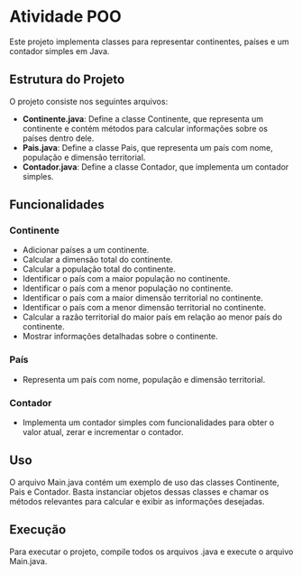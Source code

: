 # Atividade POO

Este projeto implementa classes para representar continentes, países e um contador simples em Java.

## Estrutura do Projeto

O projeto consiste nos seguintes arquivos:

- **Continente.java**: Define a classe Continente, que representa um continente e contém métodos para calcular informações sobre os países dentro dele.
- **Pais.java**: Define a classe Pais, que representa um país com nome, população e dimensão territorial.
- **Contador.java**: Define a classe Contador, que implementa um contador simples.

## Funcionalidades

### Continente

- Adicionar países a um continente.
- Calcular a dimensão total do continente.
- Calcular a população total do continente.
- Identificar o país com a maior população no continente.
- Identificar o país com a menor população no continente.
- Identificar o país com a maior dimensão territorial no continente.
- Identificar o país com a menor dimensão territorial no continente.
- Calcular a razão territorial do maior país em relação ao menor país do continente.
- Mostrar informações detalhadas sobre o continente.

### País

- Representa um país com nome, população e dimensão territorial.

### Contador

- Implementa um contador simples com funcionalidades para obter o valor atual, zerar e incrementar o contador.

## Uso

O arquivo Main.java contém um exemplo de uso das classes Continente, Pais e Contador. Basta instanciar objetos dessas classes e chamar os métodos relevantes para calcular e exibir as informações desejadas.

## Execução

Para executar o projeto, compile todos os arquivos .java e execute o arquivo Main.java.
